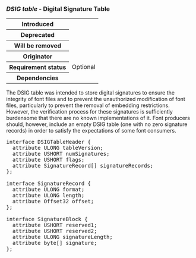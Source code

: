 <h3 id="DSIG"><dfn>DSIG table</dfn> - Digital Signature Table</h3>

<table>
    <tr><th>Introduced</th> <td> </td> </tr>
    <tr><th>Deprecated</th> <td> </td> </tr>
    <tr><th>Will be removed</th> <td> </td> </tr>
    <tr><th>Originator</th> <td> </td> </tr>
    <tr><th>Requirement status</th> <td> Optional</td> </tr>
    <tr><th>Dependencies</th> <td> </td> </tr>
</table>

The DSIG table was intended to store digital signatures to ensure the integrity of font files and to prevent the unauthorized modification of font files, particularly to prevent the removal of embedding restrictions. However, the verification process for these signatures is sufficiently burdensome that there are no known implementations of it. Font producers should, however, include an empty DSIG table (one with no zero signature records) in order to satisfy the expectations of some font consumers.

<pre class="idl">
interface DSIGTableHeader {
  attribute ULONG tableVersion;
  attribute USHORT numSignatures;
  attribute USHORT flags;
  attribute SignatureRecord[] signatureRecords;
};

interface SignatureRecord {
  attribute ULONG format;
  attribute ULONG length;
  attribute Offset32 offset;
};

interface SignatureBlock {
  attribute USHORT reserved1;
  attribute USHORT reserved2;
  attribute ULONG signatureLength;
  attribute byte[] signature;
};
</pre>
